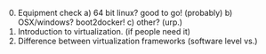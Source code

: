 0. Equipment check
 a) 64 bit linux? good to go! (probably)
 b) OSX/windows? boot2docker! 
 c) other? (urp.)
1. Introduction to virtualization. (if people need it)
2. Difference between virtualization frameworks (software level vs.)


